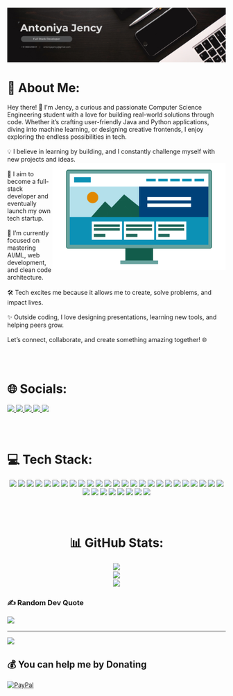 [![MasterHead](https://github.com/AntoniyaJency/AntoniyaJency/blob/main/Black%20and%20White%20Modern%20Professional%20Sales%20and%20Marketing%20Profile%20LinkedIn%20Banner.png)](https://github.com/AntoniyaJency/AntoniyaJency)


# 💫 About Me:
Hey there! 👋 I'm Jency, a curious and passionate Computer Science Engineering student with a love for building real-world solutions through code. Whether it’s crafting user-friendly Java and Python applications, diving into machine learning, or designing creative frontends, I enjoy exploring the endless possibilities in tech.<br><br>💡 I believe in learning by building, and I constantly challenge myself with new projects and ideas.<br>
<img align="right" alt="Coding" width="400" src="https://github.com/AntoniyaJency/AntoniyaJency/blob/main/develpoment.gif">
<br>🚀 I aim to become a full-stack developer and eventually launch my own tech startup.<br><br>🧠 I’m currently focused on mastering AI/ML, web development, and clean code architecture.<br><br>🛠️ Tech excites me because it allows me to create, solve problems, and impact lives.<br><br>✨ Outside coding, I love designing presentations, learning new tools, and helping peers grow.<br><br>Let’s connect, collaborate, and create something amazing together! 🌐


<br><br>

# 🌐 Socials:

<a href="https://linkedin.com/in/antoniyajency" target="_blank">
  <img src="https://img.shields.io/badge/LinkedIn-%230077B5.svg?logo=linkedin&logoColor=white" style="height:40px;" />
</a>
<a href="mailto:antoniyajency@gmail.com" target="_blank">
  <img src="https://img.shields.io/badge/Email-D14836?logo=gmail&logoColor=white" style="height:40px;" />
</a>
<a href="https://leetcode.com/antoniyajency" target="_blank">
  <img src="https://img.shields.io/badge/LeetCode-FFA116?style=for-the-badge&logo=LeetCode&logoColor=black" style="height:40px;" />
</a>
<a href="https://www.hackerrank.com/antoniyajency" target="_blank">
  <img src="https://img.shields.io/badge/HackerRank-2EC866?style=for-the-badge&logo=HackerRank&logoColor=white" style="height:40px;" />
</a>
<a href="https://yourportfolio.com" target="_blank">
  <img src="https://img.shields.io/badge/Portfolio-000000?style=for-the-badge&logo=firefox&logoColor=white" style="height:40px;" />
</a>

<br><br>

# 💻 Tech Stack:

<p align="center">
  <img src="https://img.shields.io/badge/firebase-%23039BE5.svg?logo=firebase&logoColor=white" style="height:40px;"/>
  <img src="https://img.shields.io/badge/java-%23ED8B00.svg?logo=openjdk&logoColor=white" style="height:40px;"/>
  <img src="https://img.shields.io/badge/html5-%23E34F26.svg?logo=html5&logoColor=white" style="height:40px;"/>
  <img src="https://img.shields.io/badge/c-%2300599C.svg?logo=c&logoColor=white" style="height:40px;"/>
  <img src="https://img.shields.io/badge/c++-%2300599C.svg?logo=c%2B%2B&logoColor=white" style="height:40px;"/>
  <img src="https://img.shields.io/badge/css3-%231572B6.svg?logo=css3&logoColor=white" style="height:40px;"/>
  <img src="https://img.shields.io/badge/javascript-%23323330.svg?logo=javascript&logoColor=%23F7DF1E" style="height:40px;"/>
  <img src="https://img.shields.io/badge/python-3670A0?logo=python&logoColor=ffdd54" style="height:40px;"/>
  <img src="https://img.shields.io/badge/django-%23092E20.svg?logo=django&logoColor=white" style="height:40px;"/>
  <img src="https://img.shields.io/badge/Flutter-%2302569B.svg?logo=Flutter&logoColor=white" style="height:40px;"/>
  <img src="https://img.shields.io/badge/express.js-%23404d59.svg?logo=express&logoColor=%2361DAFB" style="height:40px;"/>
  <img src="https://img.shields.io/badge/flask-%23000.svg?logo=flask&logoColor=white" style="height:40px;"/>
  <img src="https://img.shields.io/badge/node.js-6DA55F?logo=node.js&logoColor=white" style="height:40px;"/>
  <img src="https://img.shields.io/badge/Next-black?logo=next.js&logoColor=white" style="height:40px;"/>
  <img src="https://img.shields.io/badge/react-%2320232a.svg?logo=react&logoColor=%2361DAFB" style="height:40px;"/>
  <img src="https://img.shields.io/badge/react_native-%2320232a.svg?logo=react&logoColor=%2361DAFB" style="height:40px;"/>
  <img src="https://img.shields.io/badge/apache-%23D42029.svg?logo=apache&logoColor=white" style="height:40px;"/>
  <img src="https://img.shields.io/badge/Appwrite-%23FD366E.svg?logo=appwrite&logoColor=white" style="height:40px;"/>
  <img src="https://img.shields.io/badge/mysql-4479A1.svg?logo=mysql&logoColor=white" style="height:40px;"/>
  <img src="https://img.shields.io/badge/MongoDB-%234ea94b.svg?logo=mongodb&logoColor=white" style="height:40px;"/>
  <img src="https://img.shields.io/badge/sqlite-%2307405e.svg?logo=sqlite&logoColor=white" style="height:40px;"/>
  <img src="https://img.shields.io/badge/figma-%23F24E1E.svg?logo=figma&logoColor=white" style="height:40px;"/>
  <img src="https://img.shields.io/badge/Canva-%2300C4CC.svg?logo=Canva&logoColor=white" style="height:40px;"/>
  <img src="https://img.shields.io/badge/Matplotlib-%23ffffff.svg?logo=Matplotlib&logoColor=black" style="height:40px;"/>
  <img src="https://img.shields.io/badge/numpy-%23013243.svg?logo=numpy&logoColor=white" style="height:40px;"/>
  <img src="https://img.shields.io/badge/pandas-%23150458.svg?logo=pandas&logoColor=white" style="height:40px;"/>
  <img src="https://img.shields.io/badge/scikit--learn-%23F7931E.svg?logo=scikit-learn&logoColor=white" style="height:40px;"/>
  <img src="https://img.shields.io/badge/SciPy-%230C55A5.svg?logo=scipy&logoColor=white" style="height:40px;"/>
  <img src="https://img.shields.io/badge/TensorFlow-%23FF6F00.svg?logo=TensorFlow&logoColor=white" style="height:40px;"/>
  <img src="https://img.shields.io/badge/git-%23F05033.svg?logo=git&logoColor=white" style="height:40px;"/>
  <img src="https://img.shields.io/badge/github-%23121011.svg?logo=github&logoColor=white" style="height:40px;"/>
  <img src="https://img.shields.io/badge/docker-%230db7ed.svg?logo=docker&logoColor=white" style="height:40px;"/>
  <img src="https://img.shields.io/badge/Portfolio-%23000000.svg?logo=firefox&logoColor=#FF7139" style="height:40px;"/>
</p>
<br><br>
<div align="center">
  
# 📊 GitHub Stats:
![](https://github-readme-stats.vercel.app/api?username=AntoniyaJency&theme=radical&hide_border=false&include_all_commits=true&count_private=true)<br/>
![](https://nirzak-streak-stats.vercel.app/?user=AntoniyaJency&theme=radical&hide_border=false)<br/>
![](https://github-readme-stats.vercel.app/api/top-langs/?username=AntoniyaJency&theme=radical&hide_border=false&include_all_commits=true&count_private=true&layout=compact)

</div>

### ✍️ Random Dev Quote
![](https://quotes-github-readme.vercel.app/api?type=horizontal&theme=radical)

---
[![](https://visitcount.itsvg.in/api?id=AntoniyaJency&icon=0&color=0)](https://visitcount.itsvg.in)

  ## 💰 You can help me by Donating
  [![PayPal](https://img.shields.io/badge/PayPal-00457C?style=for-the-badge&logo=paypal&logoColor=white)](https://paypal.me/AntoniyaJency) 

  
<!-- Proudly created with GPRM ( https://gprm.itsvg.in ) -->
